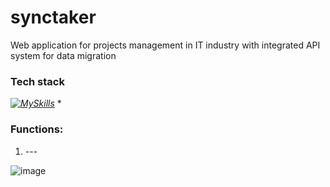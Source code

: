 # synctaker

Web application for projects management in IT industry with integrated API system for data migration

### Tech stack

*[![MySkills](https://skillicons.dev/icons?i=cs)](https://skillicons.dev)* 
* 
 
### Functions:
  1. --- <br>


![image](https://github.com/user-attachments/assets/6f52ceea-1e22-4e4a-9067-1081d3857cf8)


  




